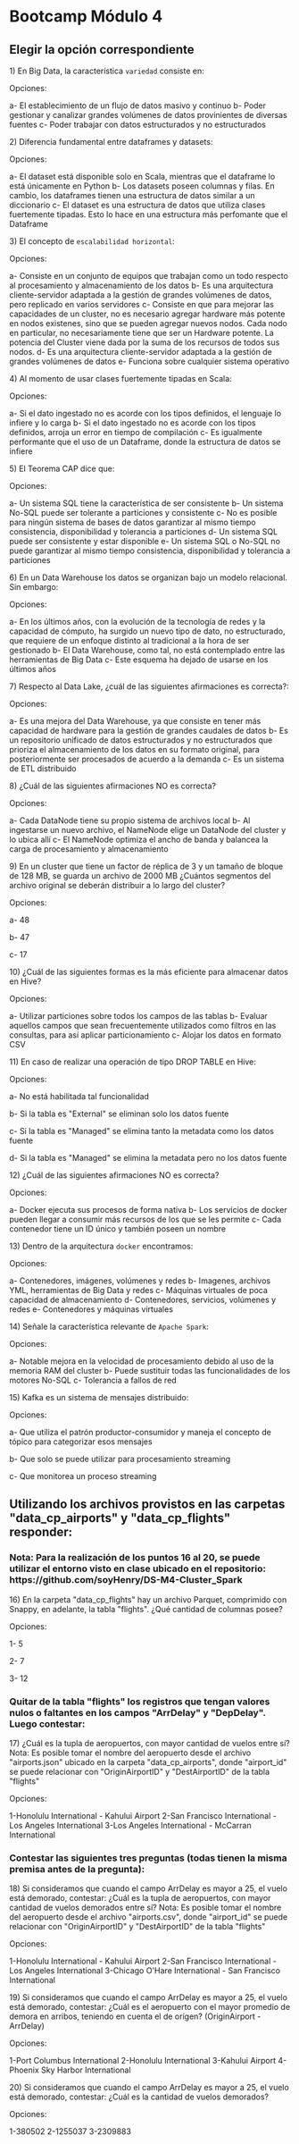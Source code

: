 <h1>Bootcamp Módulo 4</h1> 

<h2>Elegir la opción correspondiente</h2>
<p>1) En Big Data, la característica <code>variedad</code> consiste en: </p>
<p>Opciones: </p>
<p>a- El establecimiento de un flujo de datos masivo y continuo
b- Poder gestionar y canalizar grandes volúmenes de datos provinientes de diversas fuentes
c- Poder trabajar con datos estructurados y no estructurados </p>
<p>2) Diferencia fundamental entre dataframes y datasets: </p>
<p>Opciones: </p>
<p>a- El dataset está disponible solo en Scala, mientras que el dataframe lo está únicamente en Python
b- Los datasets poseen columnas y filas. En cambio, los dataframes tienen una estructura de datos similar a un diccionario
c- El dataset es una estructura de datos que utiliza clases fuertemente tipadas. Esto lo hace en una estructura más perfomante que el Dataframe </p>
<p>3) El concepto de <code>escalabilidad horizontal</code>: </p>
<p>Opciones: </p>
<p>a- Consiste en un conjunto de equipos que trabajan como un todo respecto al procesamiento y almacenamiento de los datos
b- Es una arquitectura cliente-servidor adaptada a la gestión de grandes volúmenes de datos, pero replicado en varios servidores
c- Consiste en que para mejorar las capacidades de un cluster, no es necesario agregar hardware más potente en nodos existenes, sino que se pueden agregar nuevos nodos. Cada nodo en particular, no necesariamente tiene que ser un Hardware potente. La potencia del Cluster viene dada por la suma de los recursos de todos sus nodos.
d- Es una arquitectura cliente-servidor adaptada a la gestión de grandes volúmenes de datos
e- Funciona sobre cualquier sistema operativo </p>
<p>4) Al momento de usar clases fuertemente tipadas en Scala: </p>
<p>Opciones: </p>
<p>a- Si el dato ingestado no es acorde con los tipos definidos, el lenguaje lo infiere y lo carga
b- Si el dato ingestado no es acorde con los tipos definidos, arroja un error en tiempo de compilación
c- Es igualmente performante que el uso de un Dataframe, donde la estructura de datos se infiere</p>
<p>5) El Teorema CAP dice que: </p>
<p>Opciones: </p>
<p>a- Un sistema SQL tiene la característica de ser consistente
b- Un sistema No-SQL puede ser tolerante a particiones y consistente
c- No es posible para ningún sistema de bases de datos garantizar al mismo tiempo consistencia, disponibilidad y tolerancia a particiones 
d- Un sistema SQL puede ser consistente y estar disponible
e- Un sistema SQL o No-SQL no puede garantizar al mismo tiempo consistencia, disponibilidad y tolerancia a particiones</p>
<p>6) En un Data Warehouse los datos se organizan bajo un modelo relacional. Sin embargo: </p>
<p>Opciones: </p>
<p>a- En los últimos años, con la evolución de la tecnología de redes y la capacidad de cómputo, ha surgido un nuevo tipo de dato, no estructurado, que requiere de un enfoque distinto al tradicional a la hora de ser gestionado
b- El Data Warehouse, como tal, no está contemplado entre las herramientas de Big Data
c- Este esquema ha dejado de usarse en los últimos años </p>
<p>7) Respecto al Data Lake, ¿cuál de las siguientes afirmaciones es correcta?: </p>
<p>Opciones: </p>
<p>a- Es una mejora del Data Warehouse, ya que consiste en tener más capacidad de hardware para la gestión de grandes caudales de datos
b- Es un repositorio unificado de datos estructurados y no estructurados que prioriza el almacenamiento de los datos en su formato original, para posteriormente ser procesados de acuerdo a la demanda
c- Es un sistema de ETL distribuido</p>
<p>8) ¿Cuál de las siguientes afirmaciones NO es correcta? </p>
<p>Opciones: </p>
<p>a- Cada DataNode tiene su propio sistema de archivos local
b- Al ingestarse un nuevo archivo, el NameNode elige un DataNode del cluster y lo ubica allí
c- El NameNode optimiza el ancho de banda y balancea la carga de procesamiento y almacenamiento</p>
<p>9) En un cluster que tiene un factor de réplica de 3 y un tamaño de bloque de 128 MB, se guarda un archivo de 2000 MB ¿Cuántos segmentos del archivo original se deberán distribuir a lo largo del cluster? </p>
<p>Opciones: </p>
<p>a- 48</p>
<p>b- 47</p>
<p>c- 17</p>
<p>10) ¿Cuál de las siguientes formas es la más eficiente para almacenar datos en Hive? </p>
<p>Opciones: </p>
<p>a- Utilizar particiones sobre todos los campos de las tablas
b- Evaluar aquellos campos que sean frecuentemente utilizados como filtros en las consultas, para así aplicar particionamiento
c- Alojar los datos en formato CSV</p>
<p>11) En caso de realizar una operación de tipo DROP TABLE en Hive: </p>
<p>Opciones: </p>
<p>a- No está habilitada tal funcionalidad</p>
<p>b- Si la tabla es "External" se eliminan solo los datos fuente</p>
<p>c- Si la tabla es "Managed" se elimina tanto la metadata como los datos fuente</p>
<p>d- Si la tabla es "Managed" se elimina la metadata pero no los datos fuente</p>
<p>12) ¿Cuál de las siguientes afirmaciones NO es correcta? </p>
<p>Opciones: </p>
<p>a- Docker ejecuta sus procesos de forma nativa
b- Los servicios de docker pueden llegar a consumir más recursos de los que se les permite
c- Cada contenedor tiene un ID único y también poseen un nombre</p>
<p>13) Dentro de la arquitectura <code>docker</code> encontramos: </p>
<p>Opciones: </p>
<p>a- Contenedores, imágenes, volúmenes y redes
b- Imagenes, archivos YML, herramientas de Big Data y redes
c- Máquinas virtuales de poca capacidad de almacenamiento
d- Contenedores, servicios, volúmenes y redes
e- Contenedores y máquinas virtuales</p>
<p>14) Señale la característica relevante de <code>Apache Spark</code>: </p>
<p>Opciones: </p>
<p>a- Notable mejora en la velocidad de procesamiento debido al uso de la memoria RAM del cluster
b- Puede sustituir todas las funcionalidades de los motores No-SQL
c- Tolerancia a fallos de red</p>
<p>15) Kafka es un sistema de mensajes distribuido: </p>
<p>Opciones: </p>
<p>a- Que utiliza el patrón productor-consumidor y maneja el concepto de tópico para categorizar esos mensajes</p>
<p>b- Que solo se puede utilizar para procesamiento streaming</p>
<p>c- Que monitorea un proceso streaming</p>
<h2>Utilizando los archivos provistos en las carpetas "data_cp_airports" y "data_cp_flights" responder:</h2>
<h3>Nota: Para la realización de los puntos 16 al 20, se puede utilizar el entorno visto en clase ubicado en el repositorio: https://github.com/soyHenry/DS-M4-Cluster_Spark</h3>
<p>16) En la carpeta "data_cp_flights" hay un archivo Parquet, comprimido con Snappy, en adelante, la tabla "flights". ¿Qué cantidad de columnas posee? </p>
<p>Opciones: </p>
<p>1- 5</p>
<p>2- 7</p>
<p>3- 12</p>
<h3>Quitar de la tabla "flights" los registros que tengan valores nulos o faltantes en los campos "ArrDelay" y "DepDelay". Luego contestar:</h3>
<p>17) ¿Cuál es la tupla de aeropuertos, con mayor cantidad de vuelos entre sí? Nota: Es posible tomar el nombre del aeropuerto desde el archivo "airports.json" ubicado en la carpeta "data_cp_airports", donde "airport_id" se puede relacionar con "OriginAirportID" y "DestAirportID" de la tabla "flights" </p>
<p>Opciones: </p>
<p>1-Honolulu International - Kahului Airport
2-San Francisco International - Los Angeles International
3-Los Angeles International - McCarran International </p>
<h3>Contestar las siguientes tres preguntas (todas tienen la misma premisa antes de la pregunta):</h3>
<p>18) Si consideramos que cuando el campo ArrDelay es mayor a 25, el vuelo está demorado, contestar: ¿Cuál es la tupla de aeropuertos, con mayor cantidad de vuelos demorados entre sí? Nota: Es posible tomar el nombre del aeropuerto desde el archivo "airports.csv", donde "airport_id" se puede relacionar con "OriginAirportID" y "DestAirportID" de la tabla "flights" </p>
<p>Opciones: </p>
<p>1-Honolulu International - Kahului Airport
2-San Francisco International - Los Angeles International
3-Chicago O'Hare International - San Francisco International </p>
<p>19) Si consideramos que cuando el campo ArrDelay es mayor a 25, el vuelo está demorado, contestar: ¿Cuál es el aeropuerto con el mayor promedio de demora en arribos, teniendo en cuenta el de orígen? (OriginAirport - ArrDelay) </p>
<p>Opciones: </p>
<p>1-Port Columbus International
2-Honolulu International
3-Kahului Airport
4-Phoenix Sky Harbor International </p>
<p>20) Si consideramos que cuando el campo ArrDelay es mayor a 25, el vuelo está demorado, contestar: ¿Cuál es la cantidad de vuelos demorados? </p>
<p>Opciones: </p>
<p>1-380502
2-1255037
3-2309883 </p>
